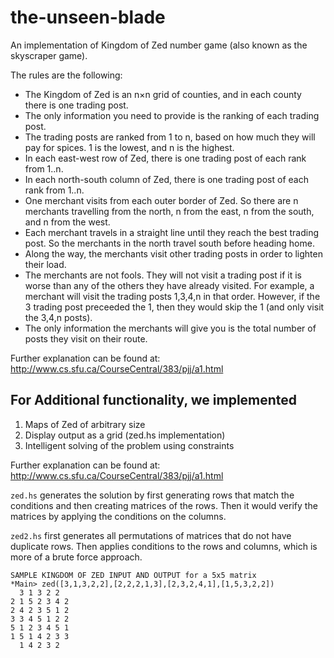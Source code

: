 # the-unseen-blade

An implementation of Kingdom of Zed number game (also known as the skyscraper game).

The rules are the following:
- The Kingdom of Zed is an n×n grid of counties, and in each county there is one trading post.
- The only information you need to provide is the ranking of each trading post.
- The trading posts are ranked from 1 to n, based on how much they will pay for spices. 1 is the lowest, and n is the highest.
- In each east-west row of Zed, there is one trading post of each rank from 1..n.
- In each north-south column of Zed, there is one trading post of each rank from 1..n.
- One merchant visits from each outer border of Zed. So there are n merchants travelling from the north, n from the east, n from the south, and n from the west.
- Each merchant travels in a straight line until they reach the best trading post. So the merchants in the north travel south before heading home.
- Along the way, the merchants visit other trading posts in order to lighten their load. 
- The merchants are not fools. They will not visit a trading post if it is worse than any of the others they have already visited. For example, a merchant will visit the trading posts 1,3,4,n in that order. However, if the 3 trading post preceeded the 1, then they would skip the 1 (and only visit the 3,4,n posts).
- The only information the merchants will give you is the total number of posts they visit on their route.

Further explanation can be found at: http://www.cs.sfu.ca/CourseCentral/383/pjj/a1.html

## For Additional functionality, we implemented 
1. Maps of Zed of arbitrary size
2. Display output as a grid (zed.hs implementation)
3. Intelligent solving of the problem using constraints

Further explanation can be found at: http://www.cs.sfu.ca/CourseCentral/383/pjj/a1.html

`zed.hs` generates the solution by first generating rows that match the conditions and then creating matrices of the rows.
Then it would verify the matrices by applying the conditions on the columns. 

`zed2.hs` first generates all permutations of matrices that do not have duplicate rows. Then applies conditions to the rows and columns, which is more of a brute force approach.

```
SAMPLE KINGDOM OF ZED INPUT AND OUTPUT for a 5x5 matrix
*Main> zed([3,1,3,2,2],[2,2,2,1,3],[2,3,2,4,1],[1,5,3,2,2])
  3 1 3 2 2
2 1 5 2 3 4 2
2 4 2 3 5 1 2
3 3 4 5 1 2 2
5 1 2 3 4 5 1
1 5 1 4 2 3 3
  1 4 2 3 2
```
